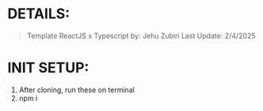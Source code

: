 # DETAILS:

> Template ReactJS x Typescript by: Jehu Zubiri
> Last Update: 2/4/2025

# INIT SETUP:

1. After cloning, run these on terminal
2. npm i
